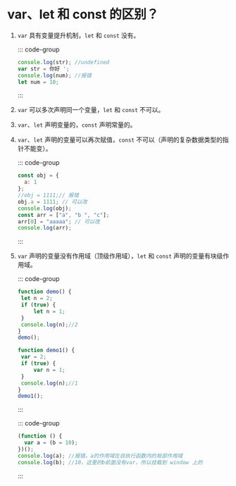 # var、let 和 const 的区别？

<article-info/>

1. `var` 具有变量提升机制，`let` 和 `const` 没有。

   ::: code-group

   ```js
   console.log(str); //undefined
   var str = 你好 ';
   console.log(num); //报错
   let num = 10;
   ```

   :::

2. `var` 可以多次声明同一个变量，`let` 和 `const` 不可以。
3. `var`、`let` 声明变量的，`const` 声明常量的。
4. `var`、`let` 声明的变量可以再次赋值，`const` 不可以（声明的复杂数据类型的指针不能变）。

   ::: code-group

   ```js
   const obj = {
     a: 1
   };
   //obj = 1111;// 报错
   obj.a = 1111; // 可以改
   console.log(obj);
   const arr = ["a", "b ", "c"];
   arr[0] = "aaaaa"; // 可以改
   console.log(arr);
   ```

   :::

5. `var` 声明的变量没有作用域（顶级作用域），`let` 和 `const` 声明的变量有块级作用域。

   ::: code-group

   ```js
   function demo() {
   	let n = 2;
   	if (true) {
   		let n = 1;
   	}
   	console.log(n);//2
   }
   demo();

   function demo1() {
   	var = 2;
   	if (true) {
   		var n = 1;
   	}
   	console.log(n);//1
   }
   demo1();
   ```

   :::

   ::: code-group

   ```js
   (function () {
     var a = (b = 10);
   })();
   console.log(a); //报错，a的作用域在自执行函数内的局部作用域
   console.log(b); //10，这里的b前面没有var，所以挂载到 window 上的
   ```

   :::

